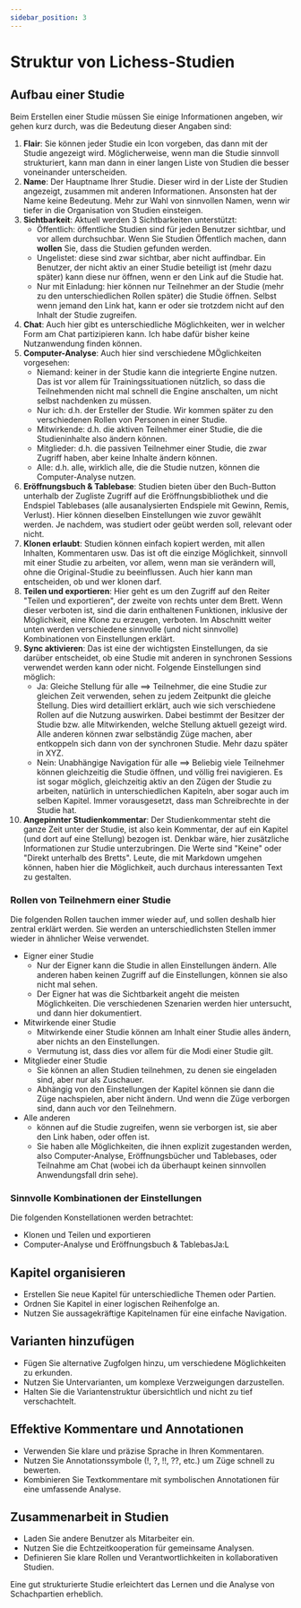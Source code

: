 ```yaml
---
sidebar_position: 3
---
```

# Struktur von Lichess-Studien

## Aufbau einer Studie

Beim Erstellen einer Studie müssen Sie einige Informationen angeben, wir gehen kurz durch, was die Bedeutung dieser Angaben sind:

1. **Flair**: Sie können jeder Studie ein Icon vorgeben, das dann mit der Studie angezeigt wird. Möglicherweise, wenn man die Studie sinnvoll strukturiert, kann man dann in einer langen Liste von Studien die besser voneinander unterscheiden.
1. **Name**: Der Hauptname Ihrer Studie. Dieser wird in der Liste der Studien angezeigt, zusammen mit anderen Informationen. Ansonsten hat der Name keine Bedeutung. Mehr zur Wahl von sinnvollen Namen, wenn wir tiefer in die Organisation von Studien einsteigen.
2. **Sichtbarkeit**: Aktuell werden 3 Sichtbarkeiten unterstützt:
    * Öffentlich: öffentliche Studien sind für jeden Benutzer sichtbar, und vor allem durchsuchbar. Wenn Sie Studien Öffentlich machen, dann **wollen** Sie, dass die Studien gefunden werden.
    * Ungelistet: diese sind zwar sichtbar, aber nicht auffindbar. Ein Benutzer, der nicht aktiv an einer Studie beteiligt ist (mehr dazu später) kann diese nur öffnen, wenn er den Link auf die Studie hat.
    * Nur mit Einladung: hier können nur Teilnehmer an der Studie (mehr zu den unterschiedlichen Rollen später) die Studie öffnen. Selbst wenn jemand den Link hat, kann er oder sie trotzdem nicht auf den Inhalt der Studie zugreifen.
3. **Chat**: Auch hier gibt es unterschiedliche Möglichkeiten, wer in welcher Form am Chat partizipieren kann. Ich habe dafür bisher keine Nutzanwendung finden können.
3. **Computer-Analyse**: Auch hier sind verschiedene MÖglichkeiten vorgesehen:
    * Niemand: keiner in der Studie kann die integrierte Engine nutzen. Das ist vor allem für Trainingssituationen nützlich, so dass die Teilnehmenden nicht mal schnell die Engine anschalten, um nicht selbst nachdenken zu müssen.
    * Nur ich: d.h. der Ersteller der Studie. Wir kommen später zu den verschiedenen Rollen von Personen in einer Studie.
    * Mitwirkende: d.h. die aktiven Teilnehmer einer Studie, die die Studieninhalte also ändern können.
    * Mitglieder: d.h. die passiven Teilnehmer einer Studie, die zwar Zugriff haben, aber keine Inhalte ändern können.
    * Alle: d.h. alle, wirklich alle, die die Studie nutzen, können die Computer-Analyse nutzen.
3. **Eröffnungsbuch & Tablebase**: Studien bieten über den Buch-Button unterhalb der Zugliste Zugriff auf die Eröffnungsbibliothek und die Endspiel Tablebases (alle ausanalysierten Endspiele mit Gewinn, Remis, Verlust). Hier können dieselben Einstellungen wie zuvor gewählt werden. Je nachdem, was studiert oder geübt werden soll, relevant oder nicht.
4. **Klonen erlaubt**: Studien können einfach kopiert werden, mit allen Inhalten, Kommentaren usw. Das ist oft die einzige Möglichkeit, sinnvoll mit einer Studie zu arbeiten, vor allem, wenn man sie verändern will, ohne die Original-Studie zu beeinflussen. Auch hier kann man entscheiden, ob und wer klonen darf.
5. **Teilen und exportieren**: Hier geht es um den Zugriff auf den Reiter "Teilen und exportieren", der zweite von rechts unter dem Brett. Wenn dieser verboten ist, sind die darin enthaltenen Funktionen, inklusive der Möglichkeit, eine Klone zu erzeugen, verboten. Im Abschnitt weiter unten werden verschiedene sinnvolle (und nicht sinnvolle) Kombinationen von Einstellungen erklärt.
6. **Sync aktivieren**: Das ist eine der wichtigsten Einstellungen, da sie darüber entscheidet, ob eine Studie mit anderen in synchronen Sessions verwendet werden kann oder nicht. Folgende Einstellungen sind möglich:
    * Ja: Gleiche Stellung für alle ==> Teilnehmer, die eine Studie zur gleichen Zeit verwenden, sehen zu jedem Zeitpunkt die gleiche Stellung. Dies wird detailliert erklärt, auch wie sich verschiedene Rollen auf die Nutzung auswirken. Dabei bestimmt der Besitzer der Studie bzw. alle Mitwirkenden, welche Stellung aktuell gezeigt wird. Alle anderen können zwar selbständig Züge machen, aber entkoppeln sich dann von der synchronen Studie. Mehr dazu später in XYZ.
    * Nein: Unabhängige Navigation für alle  ==> Beliebig viele Teilnehmer können gleichzeitig die Studie öffnen, und völlig frei navigieren. Es ist sogar möglich, gleichzeitig aktiv an den Zügen der Studie zu arbeiten, natürlich in unterschiedlichen Kapiteln, aber sogar auch im selben Kapitel. Immer vorausgesetzt, dass man Schreibrechte in der Studie hat.
7. **Angepinnter Studienkommentar**: Der Studienkommentar steht die ganze Zeit unter der Studie, ist also kein Kommentar, der auf ein Kapitel (und dort auf eine Stellung) bezogen ist. Denkbar wäre, hier zusätzliche Informationen zur Studie unterzubringen. Die Werte sind "Keine" oder "Direkt unterhalb des Bretts". Leute, die mit Markdown umgehen können, haben hier die Möglichkeit, auch durchaus interessanten Text zu gestalten.

### Rollen von Teilnehmern einer Studie

Die folgenden Rollen tauchen immer wieder auf, und sollen deshalb hier zentral erklärt werden. Sie werden an unterschiedlichsten Stellen immer wieder in ähnlicher Weise verwendet.

* Eigner einer Studie
  * Nur der Eigner kann die Studie in allen Einstellungen ändern. Alle anderen haben keinen Zugriff auf die Einstellungen, können sie also nicht mal sehen.
  * Der Eigner hat was die Sichtbarkeit angeht die meisten Möglichkeiten. Die verschiedenen Szenarien werden hier untersucht, und dann hier dokumentiert.
* Mitwirkende einer Studie
  * Mitwirkende einer Studie können am Inhalt einer Studie alles ändern, aber nichts an den Einstellungen.
  * Vermutung ist, dass dies vor allem für die Modi einer Studie gilt.
* Mitglieder einer Studie
  * Sie können an allen Studien teilnehmen, zu denen sie eingeladen sind, aber nur als Zuschauer.
  * Abhängig von den Einstellungen der Kapitel können sie dann die Züge nachspielen, aber nicht ändern. Und wenn die Züge verborgen sind, dann auch vor den Teilnehmern.
* Alle anderen
  * können auf die Studie zugreifen, wenn sie verborgen ist, sie aber den Link haben, oder offen ist.
  * Sie haben alle Möglichkeiten, die ihnen explizit zugestanden werden, also Computer-Analyse, Eröffnungsbücher und Tablebases, oder Teilnahme am Chat (wobei ich da überhaupt keinen sinnvollen Anwendungsfall drin sehe).

### Sinnvolle Kombinationen der Einstellungen

Die folgenden Konstellationen werden betrachtet:

* Klonen und Teilen und exportieren
* Computer-Analyse und Eröffnungsbuch & TablebasJa:L

## Kapitel organisieren

- Erstellen Sie neue Kapitel für unterschiedliche Themen oder Partien.
- Ordnen Sie Kapitel in einer logischen Reihenfolge an.
- Nutzen Sie aussagekräftige Kapitelnamen für eine einfache Navigation.

## Varianten hinzufügen

- Fügen Sie alternative Zugfolgen hinzu, um verschiedene Möglichkeiten zu erkunden.
- Nutzen Sie Untervarianten, um komplexe Verzweigungen darzustellen.
- Halten Sie die Variantenstruktur übersichtlich und nicht zu tief verschachtelt.

## Effektive Kommentare und Annotationen

- Verwenden Sie klare und präzise Sprache in Ihren Kommentaren.
- Nutzen Sie Annotationssymbole (!, ?, !!, ??, etc.) um Züge schnell zu bewerten.
- Kombinieren Sie Textkommentare mit symbolischen Annotationen für eine umfassende Analyse.

## Zusammenarbeit in Studien

- Laden Sie andere Benutzer als Mitarbeiter ein.
- Nutzen Sie die Echtzeitkooperation für gemeinsame Analysen.
- Definieren Sie klare Rollen und Verantwortlichkeiten in kollaborativen Studien.

Eine gut strukturierte Studie erleichtert das Lernen und die Analyse von Schachpartien erheblich.
